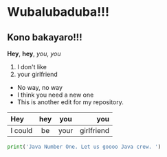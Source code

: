 # Wubalubaduba!!!
## Kono bakayaro!!!

**Hey**, **hey**, _you_, _you_

1. I don't like
2. your girlfriend

- No way, no way
- I think you need a new one
- This is another edit for my repository. 


|Hey|hey|you|you|
|:----|:----:|:----:|----:|
|I could|be|your|girlfriend|

````Python
print('Java Number One. Let us goooo Java crew. ')
```` 

